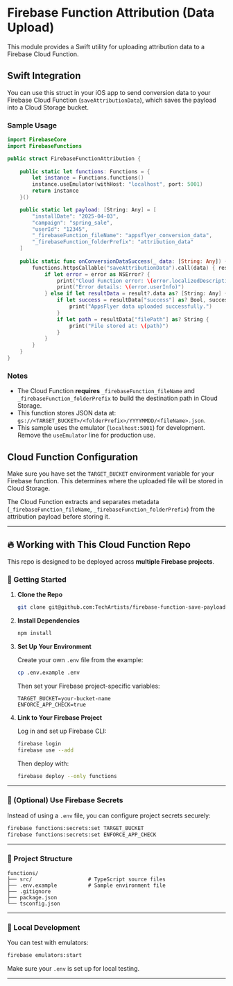 # Firebase Function Attribution (Data Upload)

This module provides a Swift utility for uploading attribution data to a Firebase Cloud Function.

## Swift Integration

You can use this struct in your iOS app to send conversion data to your Firebase Cloud Function (`saveAttributionData`), which saves the payload into a Cloud Storage bucket.

### Sample Usage

```swift
import FirebaseCore
import FirebaseFunctions

public struct FirebaseFunctionAttribution {
    
    public static let functions: Functions = {
        let instance = Functions.functions()
        instance.useEmulator(withHost: "localhost", port: 5001)
        return instance
    }()

    public static let payload: [String: Any] = [
        "installDate": "2025-04-03",
        "campaign": "spring_sale",
        "userId": "12345",
        "_firebaseFunction_fileName": "appsflyer_conversion_data",
        "_firebaseFunction_folderPrefix": "attribution_data"
    ]
    
    public static func onConversionDataSuccess(_ data: [String: Any]) {
        functions.httpsCallable("saveAttributionData").call(data) { result, error in
            if let error = error as NSError? {
                print("Cloud Function error: \(error.localizedDescription)")
                print("Error details: \(error.userInfo)")
            } else if let resultData = result?.data as? [String: Any] {
                if let success = resultData["success"] as? Bool, success {
                    print("AppsFlyer data uploaded successfully.")
                }
                if let path = resultData["filePath"] as? String {
                    print("File stored at: \(path)")
                }
            }
        }
    }
}
```

### Notes

- The Cloud Function **requires** `_firebaseFunction_fileName` and `_firebaseFunction_folderPrefix` to build the destination path in Cloud Storage.
- This function stores JSON data at: `gs://<TARGET_BUCKET>/<folderPrefix>/YYYYMMDD/<fileName>.json`.
- This sample uses the emulator (`localhost:5001`) for development. Remove the `useEmulator` line for production use.

## Cloud Function Configuration

Make sure you have set the `TARGET_BUCKET` environment variable for your Firebase function. This determines where the uploaded file will be stored in Cloud Storage.

The Cloud Function extracts and separates metadata (`_firebaseFunction_fileName`, `_firebaseFunction_folderPrefix`) from the attribution payload before storing it.

---

## 🔥 Working with This Cloud Function Repo

This repo is designed to be deployed across **multiple Firebase projects**.

### 🚀 Getting Started

1. **Clone the Repo**

   ```bash
   git clone git@github.com:TechArtists/firebase-function-save-payloads.git
   ```

2. **Install Dependencies**

   ```bash
   npm install
   ```

3. **Set Up Your Environment**

   Create your own `.env` file from the example:

   ```bash
   cp .env.example .env
   ```

   Then set your Firebase project-specific variables:

   ```env
   TARGET_BUCKET=your-bucket-name
   ENFORCE_APP_CHECK=true
   ```

4. **Link to Your Firebase Project**

   Log in and set up Firebase CLI:

   ```bash
   firebase login
   firebase use --add
   ```

   Then deploy with:

   ```bash
   firebase deploy --only functions
   ```

---

### 🔐 (Optional) Use Firebase Secrets

Instead of using a `.env` file, you can configure project secrets securely:

```bash
firebase functions:secrets:set TARGET_BUCKET
firebase functions:secrets:set ENFORCE_APP_CHECK
```

---

### 📂 Project Structure

```
functions/
├── src/                  # TypeScript source files
├── .env.example          # Sample environment file
├── .gitignore
├── package.json
└── tsconfig.json
```

---

### 🧪 Local Development

You can test with emulators:

```bash
firebase emulators:start
```

Make sure your `.env` is set up for local testing.

---
